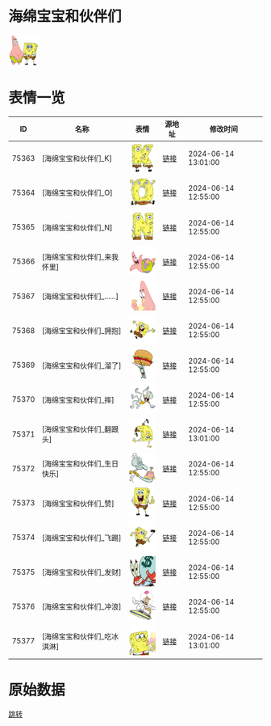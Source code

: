# 海绵宝宝和伙伴们

<img src="./cover.png" height="60" alt="cover" />

# 表情一览

|ID|名称|表情|源地址|修改时间|
|----|----|----|----|----|
|75363|[海绵宝宝和伙伴们_K]|<img src="./pic/075363_%5B海绵宝宝和伙伴们_K%5D.png" height="60" alt="K"/>|[链接](https://i0.hdslb.com/bfs/garb/dd9da092ee3d5d70b1bae6e5a28e86274710a793.png)|2024-06-14 13:01:00|
|75364|[海绵宝宝和伙伴们_O]|<img src="./pic/075364_%5B海绵宝宝和伙伴们_O%5D.png" height="60" alt="O"/>|[链接](https://i0.hdslb.com/bfs/garb/6f72f70e764d31431d8a3517b384b39bf1e7b3b2.png)|2024-06-14 12:55:00|
|75365|[海绵宝宝和伙伴们_N]|<img src="./pic/075365_%5B海绵宝宝和伙伴们_N%5D.png" height="60" alt="N"/>|[链接](https://i0.hdslb.com/bfs/garb/a7444ac7085a1f63aa7c5ff99adf1258417f2abc.png)|2024-06-14 12:55:00|
|75366|[海绵宝宝和伙伴们_来我怀里]|<img src="./pic/075366_%5B海绵宝宝和伙伴们_来我怀里%5D.png" height="60" alt="来我怀里"/>|[链接](https://i0.hdslb.com/bfs/garb/cc80ad4bdd0d2c567d4610e64148bd100bf5b524.png)|2024-06-14 12:55:00|
|75367|[海绵宝宝和伙伴们_......]|<img src="./pic/075367_%5B海绵宝宝和伙伴们_......%5D.png" height="60" alt="......"/>|[链接](https://i0.hdslb.com/bfs/garb/dd9f7d644e119544d36175a3e44f2d3d60176036.png)|2024-06-14 12:55:00|
|75368|[海绵宝宝和伙伴们_拥抱]|<img src="./pic/075368_%5B海绵宝宝和伙伴们_拥抱%5D.png" height="60" alt="拥抱"/>|[链接](https://i0.hdslb.com/bfs/garb/b3f69fa99f3e117ba7ac2db969fff67a2453427d.png)|2024-06-14 12:55:00|
|75369|[海绵宝宝和伙伴们_溜了]|<img src="./pic/075369_%5B海绵宝宝和伙伴们_溜了%5D.png" height="60" alt="溜了"/>|[链接](https://i0.hdslb.com/bfs/garb/b4d8fa3751a8dee18192f26d7d8cf4d465d77225.png)|2024-06-14 12:55:00|
|75370|[海绵宝宝和伙伴们_摔]|<img src="./pic/075370_%5B海绵宝宝和伙伴们_摔%5D.png" height="60" alt="摔"/>|[链接](https://i0.hdslb.com/bfs/garb/ec26371e2415ad4f1cfa3d138f076f8a51560a5f.png)|2024-06-14 12:55:00|
|75371|[海绵宝宝和伙伴们_翻跟头]|<img src="./pic/075371_%5B海绵宝宝和伙伴们_翻跟头%5D.png" height="60" alt="翻跟头"/>|[链接](https://i0.hdslb.com/bfs/garb/b796bbc14d97b80f963db6765c102b9ab66c5e86.png)|2024-06-14 13:01:00|
|75372|[海绵宝宝和伙伴们_生日快乐]|<img src="./pic/075372_%5B海绵宝宝和伙伴们_生日快乐%5D.png" height="60" alt="生日快乐"/>|[链接](https://i0.hdslb.com/bfs/garb/09f3a46deab74d45b8f6a3c806fb33ffce6f19f4.png)|2024-06-14 12:55:00|
|75373|[海绵宝宝和伙伴们_赞]|<img src="./pic/075373_%5B海绵宝宝和伙伴们_赞%5D.png" height="60" alt="赞"/>|[链接](https://i0.hdslb.com/bfs/garb/df5844cc95e8eb5b3874371008e8bb4f4ac3fa83.png)|2024-06-14 12:55:00|
|75374|[海绵宝宝和伙伴们_飞踢]|<img src="./pic/075374_%5B海绵宝宝和伙伴们_飞踢%5D.png" height="60" alt="飞踢"/>|[链接](https://i0.hdslb.com/bfs/garb/ffac1ee1d4ee3472587d36db04de4383601b418d.png)|2024-06-14 12:55:00|
|75375|[海绵宝宝和伙伴们_发财]|<img src="./pic/075375_%5B海绵宝宝和伙伴们_发财%5D.png" height="60" alt="发财"/>|[链接](https://i0.hdslb.com/bfs/garb/ce725c49b2939e2abb716ea18880e42e6b4a3041.png)|2024-06-14 12:55:00|
|75376|[海绵宝宝和伙伴们_冲浪]|<img src="./pic/075376_%5B海绵宝宝和伙伴们_冲浪%5D.png" height="60" alt="冲浪"/>|[链接](https://i0.hdslb.com/bfs/garb/bb02456915f665e51812ff3a5aaab623eb1c3b3b.png)|2024-06-14 12:55:00|
|75377|[海绵宝宝和伙伴们_吃冰淇淋]|<img src="./pic/075377_%5B海绵宝宝和伙伴们_吃冰淇淋%5D.png" height="60" alt="吃冰淇淋"/>|[链接](https://i0.hdslb.com/bfs/garb/51413231cbdfd9dd1521cafd24275c1691939489.png)|2024-06-14 13:01:00|

# 原始数据

[跳转](./raw.json)

